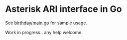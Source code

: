 Asterisk ARI interface in Go
============================

See [birthday/main.go](birthday/main.go) for sample usage.

Work in progress.. any help welcome.

